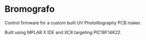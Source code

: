 # Bromografo
Control firmware for a custom built UV Photolitography PCB maker.

Built using MPLAB X IDE and XC8 targeting PIC18F14K22.
